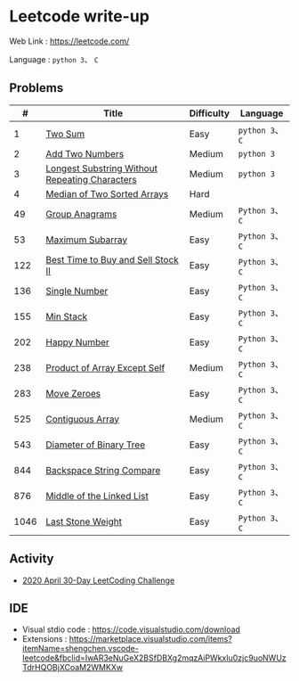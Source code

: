 # Leetcode write-up
Web Link : https://leetcode.com/

Language : `python 3`、 `C`

## Problems
|#|Title|Difficulty|Language|
|-|-|-|-|
|1|[Two Sum](Problems/Two-Sum.md)|Easy|`python 3`、`C`|
|2|[Add Two Numbers](Problems/Add-Two-Numbers.md)|Medium|`python 3`|
|3|[Longest Substring Without Repeating Characters](Problems/Longest-Substring-Without-Repeating-Characters.md)|Medium|`python 3`|
|4|[Median of Two Sorted Arrays](Problems/Median-of-Two-Sorted-Arrays.md)|Hard||
|49|[Group Anagrams](Problems/Group-Anagrams.md)|Medium|`Python 3`、`C`|
|53|[Maximum Subarray](Problems/Maximum-Subarray.md)|Easy|`Python 3`、`C`|
|122|[Best Time to Buy and Sell Stock II](Problems/Best-Time-to-Buy-and-Sell-Stock-II.md)|Easy|`Python 3`、`C`|
|136|[Single Number](Problems/Single-Number.md)|Easy|`Python 3`、`C`|
|155|[Min Stack](Problems/Min-Stack.md)|Easy|`Python 3`、`C`|
|202|[Happy Number](Problems/Happy-Number.md)|Easy|`Python 3`、`C`|
|238|[Product of Array Except Self](Problems/Product-of-Array-Except-Self.md)|Medium|`Python 3`、`C`|
|283|[Move Zeroes](Problems/Move-Zeroes.md)|Easy|`Python 3`、`C`|
|525|[Contiguous Array](Problems/Contiguous-Array.md)|Medium|`Python 3`、`C`|
|543|[Diameter of Binary Tree](Problems/Diameter-of-Binary-Tree.md)|Easy|`Python 3`、`C`|
|844|[Backspace String Compare](Problems/Backspace-String-Compare.md)|Easy|`Python 3`、`C`|
|876|[Middle of the Linked List](Problems/Middle-of-the-Linked-List.md)|Easy|`Python 3`、`C`|
|1046|[Last Stone Weight](Problems/Last-Stone-Weight.md)|Easy|`Python 3`、`C`|

## Activity
* [2020 April 30-Day LeetCoding Challenge](Activity/challenge1.md)

## IDE
 * Visual stdio code : https://code.visualstudio.com/download
 * Extensions : https://marketplace.visualstudio.com/items?itemName=shengchen.vscode-leetcode&fbclid=IwAR3eNuGeX2BSfDBXg2mqzAiPWkxIu0zjc9uoNWUzTdrHQOBjXCoaM2WMKXw
